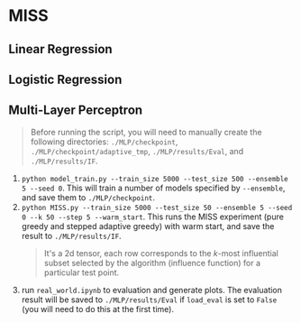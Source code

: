# MISS

## Linear Regression

## Logistic Regression

## Multi-Layer Perceptron

> Before running the script, you will need to manually create the following directories: `./MLP/checkpoint`, `./MLP/checkpoint/adaptive_tmp`, `./MLP/results/Eval`, and `./MLP/results/IF`.

1. `python model_train.py --train_size 5000 --test_size 500 --ensemble 5 --seed 0`. This will train a number of models specified by `--ensemble`, and save them to `./MLP/checkpoint`.
2. `python MISS.py --train_size 5000 --test_size 50 --ensemble 5 --seed 0 --k 50 --step 5 --warm_start`. This runs the MISS experiment (pure greedy and stepped adaptive greedy) with warm start, and save the result to `./MLP/results/IF`.
	> It's a 2d tensor, each row corresponds to the $k$-most influential subset selected by the algorithm (influence function) for a particular test point.
3. run `real_world.ipynb` to evaluation and generate plots. The evaluation result will be saved to `./MLP/results/Eval` if `load_eval` is set to `False` (you will need to do this at the first time).